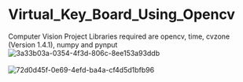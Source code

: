# Virtual_Key_Board_Using_Opencv
Computer Vision Project
Libraries required are opencv, time, cvzone (Version 1.4.1), numpy and pynput![3a33b03a-0354-4f3d-806c-8ee153a93ddb](https://user-images.githubusercontent.com/86418113/132103837-ec47a88d-3b21-4905-8325-5299fc4d0c83.jpg)
<br>
<br>
![72d0d45f-0e69-4efd-ba4a-cf4d5d1bfb96](https://user-images.githubusercontent.com/86418113/132103839-6e28eae3-51e5-49cc-bd9f-3584a6ec3ed1.jpg)
